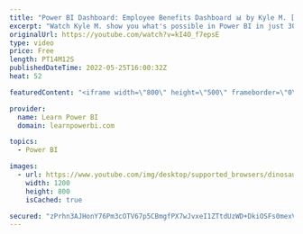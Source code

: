 ```yaml
---
title: "Power BI Dashboard: Employee Benefits Dashboard 📊 by Kyle M. [Power BI Challenge]"
excerpt: "Watch Kyle M. show you what's possible in Power BI in just 30 days! ➔ What results can *you* get in just 30-Days? Join our 30-Day Power BI Challenge and find out. 👉 https://www.learnpowerbi.com/challenge  ➔ Connect with Kyle McWhinnie on LinkedIn at https://www.linkedin.com/in/kyle-mcwhinnie/  ================================"
originalUrl: https://youtube.com/watch?v=kI4O_f7epsE
type: video
price: Free
length: PT14M12S
publishedDateTime: 2022-05-25T16:00:32Z
heat: 52

featuredContent: "<iframe width=\"800\" height=\"500\" frameborder=\"0\" src=\"https://www.youtube.com/embed/kI4O_f7epsE\" allow=\"accelerometer; autoplay; encrypted-media; gyroscope; picture-in-picture\" allowfullscreen></iframe>"

provider:
  name: Learn Power BI
  domain: learnpowerbi.com

topics:
  - Power BI

images:
  - url: https://www.youtube.com/img/desktop/supported_browsers/dinosaur.png
    width: 1200
    height: 800
    isCached: true

secured: "zPrhn3AJHonY76Pm3cOTV67p5CBmgfPX7wJvxeI1ZTtdUzWD+DkiOSFs0mexVqxFosZZCEdZGOm8HJney+l3XZWqADT2K99sMuYAogzinykGHzA5ZJEU8WRP7/sMDnInarcVsPRPPThX6ipJEKHGBnHFk6fE0FY9hRbNQFp06n6brPUoD1+mHmdUHWzzTNYWzJaxkG8K3rCpHecnb8Zm1zt7VCex/v8DPD2Vemfckj5h999XgTY2Jnr67wmkvmEzYF5Z7F9Py8szS2eCdh6dgROzVltyzN3QVsSKOBXZdLWAad90sdIbK5xKv5FouCRM2hd6VXFqe4Jz/lBB4+ZEpJtUFvOnU2zXY8/09J+BYx0978Edfu//YN9JP6G06hnP+MlbhItxH5QQ3C4Df4hKIypDvI2kgxWPOqpgIPgXB4g=;6Kv6nMtDmA4s25VduVWtxg=="
---
```


